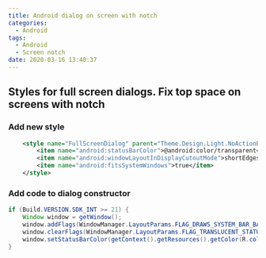 ```yaml
---
title: Android dialog on screen with notch
categories:
  - Android
tags:
  - Android
  - Screen notch
date: 2020-03-16 13:40:37
---
```


## Styles for full screen dialogs. Fix top space on screens with notch

### Add new style

```xml
    <style name="FullScreenDialog" parent="Theme.Design.Light.NoActionBar">
        <item name="android:statusBarColor">@android:color/transparent</item>
        <item name="android:windowLayoutInDisplayCutoutMode">shortEdges</item>
        <item name="android:fitsSystemWindows">true</item>
    </style>
```

### Add code to dialog constructor

```java
if (Build.VERSION.SDK_INT >= 21) {
    Window window = getWindow();
    window.addFlags(WindowManager.LayoutParams.FLAG_DRAWS_SYSTEM_BAR_BACKGROUNDS);
    window.clearFlags(WindowManager.LayoutParams.FLAG_TRANSLUCENT_STATUS);
    window.setStatusBarColor(getContext().getResources().getColor(R.color.dialog_bg_black));
}
```